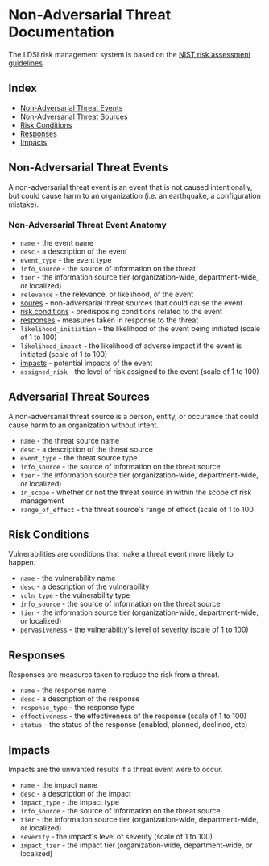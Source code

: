 # Non-Adversarial Threat Documentation

The LDSI risk management system is based on the [NIST risk assessment guidelines](https://csrc.nist.gov/publications/detail/sp/800-30/rev-1/final).

## Index

  - [Non-Adversarial Threat Events](#non-adversarial-threat-events)
  - [Non-Adversarial Threat Sources](#non-adversarial-threat-sources)
  - [Risk Conditions](#risk-conditions)
  - [Responses](#responses)
  - [Impacts](#impacts)

## Non-Adversarial Threat Events
A non-adversarial threat event is an event that is not caused intentionally, but could cause harm to an organization (i.e. an earthquake, a configuration mistake).

### Non-Adversarial Threat Event Anatomy

- `name` - the event name
- `desc` - a description of the event
- `event_type` - the event type
- `info_source` - the source of information on the threat
- `tier` - the information source tier (organization-wide, department-wide, or localized)
- `relevance` - the relevance, or likelihood, of the event
- [soures](#adversarial-threat-sources) - non-adversarial threat sources that could cause the event
- [risk conditions](#vulnerabilities) - predisposing conditions related to the event
- [responses](#responses) - measures taken in response to the threat
- `likelihood_initiation` - the likelihood of the event being initiated (scale of 1 to 100)
- `likelihood_impact` - the likelihood of adverse impact if the event is initiated (scale of 1 to 100)
- [impacts](#impacts) - potential impacts of the event
- `assigned_risk` - the level of risk assigned to the event (scale of 1 to 100)

## Adversarial Threat Sources
A non-adversarial threat source is a person, entity, or occurance that could cause harm to an organization without intent.

- `name` - the threat source name
- `desc` - a description of the threat source
- `event_type` - the threat source type
- `info_source` - the source of information on the threat source
- `tier` - the information source tier (organization-wide, department-wide, or localized)
- `in_scope` - whether or not the threat source in within the scope of risk management
- `range_of_effect` - the threat source's range of effect (scale of 1 to 100

## Risk Conditions
Vulnerabilities are conditions that make a threat event more likely to happen.

- `name` - the vulnerability name
- `desc` - a description of the vulnerability
- `vuln_type` - the vulnerability type
- `info_source` - the source of information on the threat source
- `tier` - the information source tier (organization-wide, department-wide, or localized)
- `pervasiveness` - the vulnerability's level of severity (scale of 1 to 100)

## Responses
Responses are measures taken to reduce the risk from a threat.

- `name` - the response name
- `desc` - a description of the response
- `response_type` - the response type
- `effectiveness` - the effectiveness of the response (scale of 1 to 100)
- `status` - the status of the response (enabled, planned, declined, etc)

## Impacts
Impacts are the unwanted results if a threat event were to occur.

- `name` - the impact name
- `desc` - a description of the impact
- `impact_type` - the impact type
- `info_source` - the source of information on the threat source
- `tier` - the information source tier (organization-wide, department-wide, or localized)
- `severity` - the impact's level of severity (scale of 1 to 100)
- `impact_tier` - the impact tier (organization-wide, department-wide, or localized)
